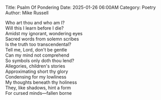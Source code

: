 Title: Psalm Of Pondering
Date: 2025-01-26 06:00AM
Category: Poetry
Author: Mike Russell

Who art thou and who am I?<br>
Will this I learn before I die?<br>
Amidst my ignorant, wondering eyes<br>
Sacred words from solemn scribes<br>
Is the truth too transcendental?<br>
Tell me, Lord, don't be gentle<br>
Can my mind not comprehend<br>
So symbols only doth thou lend?<br>
Allegories, children's stories<br>
Approximating short thy glory<br>
Condensing for my lowliness<br>
My thoughts beneath thy holiness<br>
They, like shadows, hint a form<br>
For cursed minds—fallen borne
